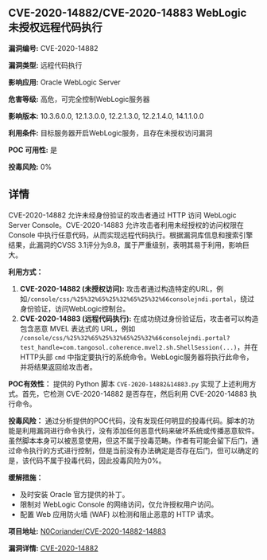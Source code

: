 ## CVE-2020-14882/CVE-2020-14883 WebLogic 未授权远程代码执行

**漏洞编号:** CVE-2020-14882

**漏洞类型:** 远程代码执行

**影响应用:** Oracle WebLogic Server

**危害等级:** 高危，可完全控制WebLogic服务器

**影响版本:** 10.3.6.0.0, 12.1.3.0.0, 12.2.1.3.0, 12.2.1.4.0, 14.1.1.0.0

**利用条件:** 目标服务器开启WebLogic服务，且存在未授权访问漏洞

**POC 可用性:** 是

**投毒风险:** 0%

## 详情

CVE-2020-14882 允许未经身份验证的攻击者通过 HTTP 访问 WebLogic Server Console。CVE-2020-14883 允许攻击者利用未经授权的访问权限在 Console 中执行任意代码，从而实现远程代码执行。根据漏洞库信息和搜索引擎结果，此漏洞的CVSS 3.1评分为9.8，属于严重级别，表明其易于利用，影响巨大。

**利用方式：**

1.  **CVE-2020-14882 (未授权访问):** 攻击者通过构造特定的URL，例如`/console/css/%25%32%65%25%32%65%25%32%66consolejndi.portal`，绕过身份验证，访问WebLogic控制台。
2.  **CVE-2020-14883 (远程代码执行):** 在成功绕过身份验证后，攻击者可以构造包含恶意 MVEL 表达式的 URL，例如 `/console/css/%25%32%65%25%32%65%25%32%66consolejndi.portal?test_handle=com.tangosol.coherence.mvel2.sh.ShellSession(...)`，并在HTTP头部 `cmd` 中指定要执行的系统命令。WebLogic服务器将执行此命令，并将结果返回给攻击者。

**POC有效性：**
提供的 Python 脚本 `CVE-2020-14882&14883.py` 实现了上述利用方式。首先，它检测 CVE-2020-14882 是否存在，然后利用 CVE-2020-14883 执行命令。

**投毒风险：**
通过分析提供的POC代码，没有发现任何明显的投毒代码。脚本的功能是利用漏洞进行命令执行，没有添加任何恶意代码来破坏系统或传播恶意软件。虽然脚本本身可以被恶意使用，但这不属于投毒范畴。作者有可能会留下后门，通过命令执行的方式进行控制，但是当前没有办法确定是否存在后门，但可以确定的是，该代码不属于投毒代码，因此投毒风险为0%。

**缓解措施：**
*   及时安装 Oracle 官方提供的补丁。
*   限制对 WebLogic Console 的网络访问，仅允许授权用户访问。
*   配置 Web 应用防火墙 (WAF) 以检测和阻止恶意的 HTTP 请求。

**项目地址:** [N0Coriander/CVE-2020-14882-14883](https://github.com/N0Coriander/CVE-2020-14882-14883)

**漏洞详情:** [CVE-2020-14882](https://nvd.nist.gov/vuln/detail/CVE-2020-14882)